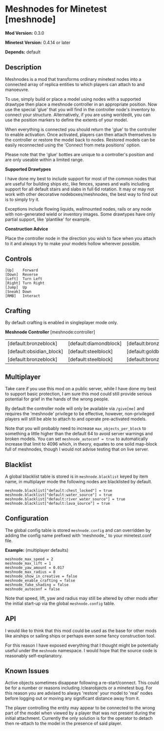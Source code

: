 Meshnodes for Minetest [meshnode]
=================================

**Mod Version:** 0.3.0

**Minetest Version:** 0.4.14 or later

**Depends:** default

Description
-----------
Meshnodes is a mod that transforms ordinary minetest nodes into a connected
array of replica entities to which players can attach to and manoeuvre.

To use, simply build or place a model using nodes with a supported drawtype
then place a meshnode controller in an appropriate position. Now use the
special 'glue' that you will find in the controller node's inventory to 
connect your structure. Alternatively, if you are using worldedit, you can
use the position markers to define the extents of your model.

When everything is connected you should return the 'glue' to the controller
to enable activation. Once activated, players can then attach themselves
to the controller or restore the model back to nodes. Restored models can
be easily reconnected using the 'Connect from meta positions' option.

Please note that the 'glue' bottles are unique to a controller's position
and are only useable within a limited range.

**Supported Drawtypes**

I have done my best to include support for most of the common nodes that
are useful for building ships etc, like fences, xpanes and walls including
support for all default stairs and slabs in full 6d rotation. It may or
may not work with other decorative nodeboxes/meshnodes, the best way to
find out is to simply try it.

Exceptions include flowing liquids, wallmounted nodes, rails or any node
with non-generated wield or inventory images. Some drawtypes have only
partial support, like 'plantlike' for example.

**Construction Advice**

Place the controller node in the direction you wish to face when you attach
to it and always try to make your models hollow wherever possible.

Controls
--------      
```
[Up]	Forward
[Down]	Reverse
[Left]	Turn Left
[Right]	Turn Right
[Jump]	Up
[Sneak]	Down
[RMB]	Interact
```
Crafting
--------
By default crafting is enabled in singleplayer mode only.

**Meshnode Controller** [meshnode:controller]
<table>
 <tr>
  <td>[default:bronzeblock]</td>
  <td>[default:diamondblock]</td>
  <td>[default:bronzeblock]</td>
 </tr>
 <tr>
  <td>[default:obsidian_block]</td>
  <td>[default:steelblock]</td>
  <td>[default:goldblock]</td>
 </tr>
  <tr>
  <td>[default:bronzeblock]</td>
  <td>[default:steelblock]</td>
  <td>[default:bronzeblock]</td>
 </tr>
</table>

Multiplayer
-----------
Take care if you use this mod on a public server, while I have done my
best to support basic protection, I am sure this mod could still provide
serious potential for grief in the hands of the wrong people.

By default the controller node will only be available via `/give[me]` and
requires the 'meshnode' privilege to be effective, however, non-privileged
players will still be able to attach to and operate pre-activated models.

Note that you will probably need to increase `max_objects_per_block` to
something a little higher than the default 64 to avoid server warnings and
broken models. You can set `meshnode_autoconf = true` to automatically
increase that limit to 4096 which, in theory, equates to one solid map-block
full of meshnodes, though I would not advise testing that on live server.

Blacklist
---------
A global blacklist table is stored is in `meshnode.blacklist` keyed by item
name, in multiplayer mode the following nodes are blacklisted by default.
```
meshnode.blacklist["default:chest_locked"] = true
meshnode.blacklist["default:water_source"] = true
meshnode.blacklist["default:river_water_source"] = true
meshnode.blacklist["default:lava_source"] = true
```
Configuration
-------------
The global config table is stored `meshnode.config` and can overridden by
adding the config name prefixed with 'meshnode_' to your minetest.conf file.

**Example:** (multiplayer defaults)
```
meshnode_max_speed = 2
meshnode_max_lift = 1
meshnode_yaw_amount = 0.017
meshnode_max_radius = 8
meshnode_show_in_creative = false
meshnode_enable_crafting = false
meshnode_fake_shading = false
meshnode_autoconf = false
```
Note that speed, lift, yaw and radius may still be altered by other mods after
the initial start-up via the global `meshnode.config` table.

API
---
I would like to think that this mod could be used as the base for other mods
like airships or sailing ships or perhaps even some fancy construction tool.

For this reason I have exposed everything that I thought might be potentially
useful under the `meshnode` namespace. I would hope that the source code is
reasonably self-explanatory.

Known Issues
-----------
Active objects sometimes disappear following a re-start/connect. This could
be for a number or reasons including /clearobjects or a minetest bug. For this
reason you are advised to always 'restore' your model to 'real' nodes before
logging out or moving any significant distance away from it.

The player controlling the entity may appear to be connected to the wrong
part of the model when viewed by a player that was not present during the
initial attachment. Currently the only solution is for the operator to
detach then re-attach to the model in the presence of said player.

